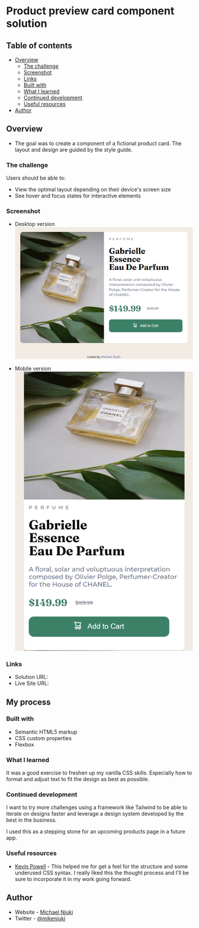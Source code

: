 # Product preview card component solution

## Table of contents

- [Overview](#overview)
  - [The challenge](#the-challenge)
  - [Screenshot](#screenshot)
  - [Links](#links)
  - [Built with](#built-with)
  - [What I learned](#what-i-learned)
  - [Continued development](#continued-development)
  - [Useful resources](#useful-resources)
- [Author](#author)

## Overview

- The goal was to create a component of a fictional product card. The layout and design are guided by the style guide.

### The challenge

Users should be able to:

- View the optimal layout depending on their device's screen size
- See hover and focus states for interactive elements

### Screenshot

- Desktop version
  ![](./Final-pics/DT-version.png)

- Mobile version
  ![](./Final-pics/MB-version.png)

### Links

- Solution URL: [](https://github.com/mikenjuki/Product-Preview-Card)
- Live Site URL: [](https://mikenjuki.github.io/Product-Preview-Card/)

## My process

### Built with

- Semantic HTML5 markup
- CSS custom properties
- Flexbox

### What I learned

It was a good exercise to freshen up my vanilla CSS skills. Especially how to format and adjust text to fit the design as best as possible.

### Continued development

I want to try more challenges using a framework like Tailwind to be able to iterate on designs faster and leverage a design system developed by the best in the business.

I used this as a stepping stone for an upcoming products page in a future app.

### Useful resources

- [Kevin Powell](https://www.youtube.com/watch?v=B2WL6KkqhLQ) - This helped me for get a feel for the structure and some underused CSS syntax. I really liked this the thought process and I'll be sure to incorporate it in my work going forward.

## Author

- Website - [Michael Njuki](https://blog.mikenjuki.com/)
- Twitter - [@mikenjuki](https://twitter.com/mikenjuki)
